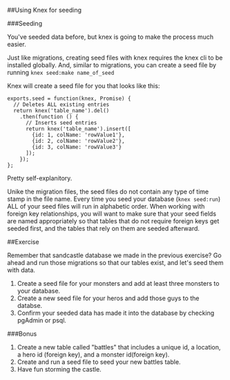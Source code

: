 ##Using Knex for seeding

###Seeding

You've seeded data before, but knex is going to make the process much easier.

Just like migrations, creating seed files with knex requires the knex cli to be installed globally. And, similar to migrations, you can create a seed file by running `knex seed:make name_of_seed`

Knex will create a seed file for you that looks like this:
```
exports.seed = function(knex, Promise) {
  // Deletes ALL existing entries
  return knex('table_name').del()
    .then(function () {
      // Inserts seed entries
      return knex('table_name').insert([
        {id: 1, colName: 'rowValue1'},
        {id: 2, colName: 'rowValue2'},
        {id: 3, colName: 'rowValue3'}
      ]);
    });
};
```
Pretty self-explanitory. 

Unike the migration files, the seed files do not contain any type of time stamp in the file name. Every time you seed your database (`knex seed:run`) ALL of your seed files will run in alphabetic order. When working with foreign key relationships, you will want to make sure that your seed fields are named appropriately so that tables that do not require foreign keys get seeded first, and the tables that rely on them are seeded afterward.

##Exercise

Remember that sandcastle database we made in the previous exercise? Go ahead and run those migrations so that our tables exist, and let's seed them with data.

1. Create a seed file for your monsters and add at least three monsters to your database.
1. Create a new seed file for  your heros and add those guys to the databse.
1. Confirm your seeded data has made it into the database by checking pgAdmin or psql.

###Bonus

1. Create a new table called "battles" that includes a unique id, a location, a hero id (foreign key), and a monster id(foreign key). 
1. Create and run a seed file to seed your new battles table.
1. Have fun storming the castle.


